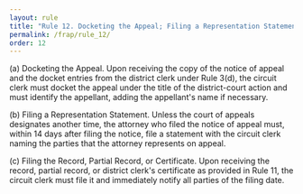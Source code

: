 ```yaml
---
layout: rule
title: "Rule 12. Docketing the Appeal; Filing a Representation Statement; Filing the Record"
permalink: /frap/rule_12/
order: 12
---
```


(a) Docketing the Appeal. Upon receiving the copy of the notice of appeal and the docket entries from the district clerk under Rule 3(d), the circuit clerk must docket the appeal under the title of the district-court action and must identify the appellant, adding the appellant's name if necessary.


(b) Filing a Representation Statement. Unless the court of appeals designates another time, the attorney who filed the notice of appeal must, within 14 days after filing the notice, file a statement with the circuit clerk naming the parties that the attorney represents on appeal.


(c) Filing the Record, Partial Record, or Certificate. Upon receiving the record, partial record, or district clerk's certificate as provided in Rule 11, the circuit clerk must file it and immediately notify all parties of the filing date.